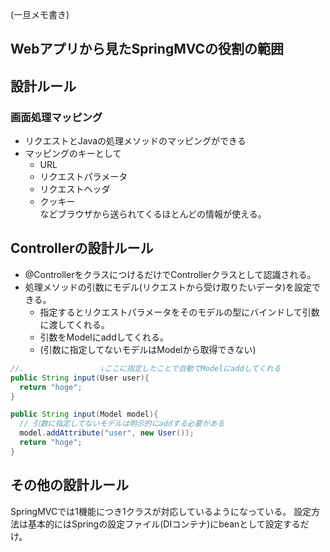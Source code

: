 (一旦メモ書き)
## Webアプリから見たSpringMVCの役割の範囲
## 設計ルール
### 画面処理マッピング
- リクエストとJavaの処理メソッドのマッピングができる
- マッピングのキーとして
  - URL
  - リクエストパラメータ
  - リクエストヘッダ
  - クッキー  
  などブラウザから送られてくるほとんどの情報が使える。

## Controllerの設計ルール
- @ControllerをクラスにつけるだけでControllerクラスとして認識される。
- 処理メソッドの引数にモデル(リクエストから受け取りたいデータ)を設定できる。
  - 指定するとリクエストパラメータをそのモデルの型にバインドして引数に渡してくれる。
  - 引数をModelにaddしてくれる。
  - (引数に指定してないモデルはModelから取得できない)


```java
//.                 ↓ここに指定したことで自動でModelにaddしてくれる
public String input(User user){
  return "hoge";
}
```

```java
public String input(Model model){
  // 引数に指定してないモデルは明示的にaddする必要がある
  model.addAttribute("user", new User());
  return "hoge";
}
```

## その他の設計ルール
SpringMVCでは1機能につき1クラスが対応しているようになっている。
設定方法は基本的にはSpringの設定ファイル(DIコンテナ)にbeanとして設定するだけ。
